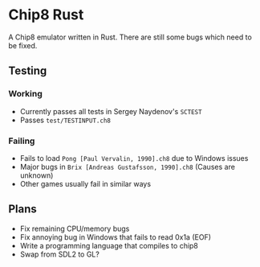Chip8 Rust
========

A Chip8 emulator written in Rust. There are still some bugs which need to be fixed.

## Testing
### Working
* Currently passes all tests in Sergey Naydenov's `SCTEST`
* Passes `test/TESTINPUT.ch8`

### Failing
* Fails to load `Pong [Paul Vervalin, 1990].ch8` due to Windows issues
* Major bugs in `Brix [Andreas Gustafsson, 1990].ch8` (Causes are unknown)
* Other games usually fail in similar ways

## Plans
* Fix remaining CPU/memory bugs
* Fix annoying bug in Windows that fails to read 0x1a (EOF)
* Write a programming language that compiles to chip8
* Swap from SDL2 to GL?
